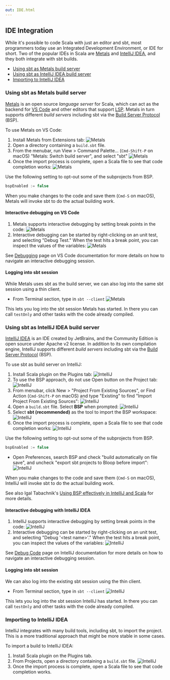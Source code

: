 ```yaml
---
out: IDE.html
---
```


  [metals]: https://scalameta.org/metals/
  [intellij]: https://www.jetbrains.com/idea/
  [lsp]: https://microsoft.github.io/language-server-protocol/
  [vscode]: https://code.visualstudio.com/
  [bsp]: https://build-server-protocol.github.io/
  [vscode-debugging]: https://code.visualstudio.com/docs/editor/debugging
  [intellij-debugging]: https://www.jetbrains.com/help/idea/debugging-code.html

IDE Integration
---------------

While it's possible to code Scala with just an editor and sbt,
most programmers today use an Integrated Development Environment, or IDE for short.
Two of the popular IDEs in Scala are [Metals][metals] and [IntelliJ IDEA][intellij],
and they both integrate with sbt builds.

- [Using sbt as Metals build server](#metals)
- [Using sbt as IntelliJ IDEA build server](#intellij-bsp)
- [Importing to IntelliJ IDEA](#intellij-import)

<a id="metals"></a>
### Using sbt as Metals build server

[Metals][metals] is an open source _language server_ for Scala, which can
act as the backend for [VS Code][vscode] and other editors that support [LSP][lsp].
Metals in turn supports different _build servers_ including sbt via the [Build Server Protocol][bsp] (BSP).

To use Metals on VS Code:

1. Install Metals from Extensions tab:
   ![Metals](files/metals0.png)
2. Open a directory containing a `build.sbt` file.
3. From the menubar, run View > Command Palette... (`Cmd-Shift-P` on macOS) "Metals: Switch build server", and select "sbt"
   ![Metals](files/metals2.png)
4. Once the import process is complete, open a Scala file to see that code completion works:
   ![Metals](files/metals3.png)

Use the following setting to opt-out some of the subprojects from BSP.

```scala
bspEnabled := false
```

When you make changes to the code and save them (`Cmd-S` on macOS), Metals will invoke sbt to do
the actual building work.

#### Interactive debugging on VS Code

1. Metals supports interactive debugging by setting break points in the code:
  ![Metals](files/metals4.png)
2. Interactive debugging can be started by right-clicking on an unit test, and selecting "Debug Test."
   When the test hits a break point, you can inspect the values of the variables:
   ![Metals](files/metals5.png)

See [Debugging][vscode-debugging] page on VS Code documentation for more details on how to navigate an interactive debugging session.

#### Logging into sbt session

While Metals uses sbt as the build server, we can also log into the same sbt session using a thin client.

- From Terminal section, type in `sbt --client`
  ![Metals](files/metals6.png)

This lets you log into the sbt session Metals has started. In there you can call `testOnly` and other tasks with
the code already compiled.

<a id="intellij-bsp"></a>
### Using sbt as IntelliJ IDEA build server

[IntelliJ IDEA][intellij] is an IDE created by JetBrains, and the Community Edition is open source under Apache v2 license.
In addition to its own compilation engine, IntelliJ supports different _build servers_ including sbt via the [Build Server Protocol][bsp] (BSP).

To use sbt as build server on IntelliJ:

1. Install Scala plugin on the Plugins tab:
   ![IntelliJ](files/intellij1.png)
2. To use the BSP approach, do not use Open button on the Project tab:
   ![IntelliJ](files/intellij7.png)
3. From menubar, click New > "Project From Existing Sources", or Find Action (`Cmd-Shift-P` on macOS) and
   type "Existing" to find "Import Project From Existing Sources":
   ![IntelliJ](files/intellij8.png)
4. Open a `build.sbt` file. Select **BSP** when prompted:
   ![IntelliJ](files/intellij9.png)
5. Select **sbt (recommended)** as the tool to import the BSP workspace:
   ![IntelliJ](files/intellij10.png)
6. Once the import process is complete, open a Scala file to see that code completion works:
   ![IntelliJ](files/intellij11.png)

Use the following setting to opt-out some of the subprojects from BSP.

```scala
bspEnabled := false
```

- Open Preferences, search BSP and check "build automatically on file save", and uncheck "export sbt projects to Bloop before import":
  ![IntelliJ](files/intellij12.png)

When you make changes to the code and save them (`Cmd-S` on macOS), IntelliJ will invoke sbt to do
the actual building work.

See also Igal Tabachnik's [Using BSP effectively in IntelliJ and Scala](https://hmemcpy.com/2021/09/bsp-and-intellij/) for more details.

#### Interactive debugging with IntelliJ IDEA

1. IntelliJ supports interactive debugging by setting break points in the code:
   ![IntelliJ](files/intellij4.png)
2. Interactive debugging can be started by right-clicking on an unit test, and selecting "Debug '&lt;test name&gt;'."
   When the test hits a break point, you can inspect the values of the variables:
   ![IntelliJ](files/intellij5.png)

See [Debug Code][intellij-debugging] page on IntelliJ documentation for more details on how to navigate an interactive debugging session.

#### Logging into sbt session

We can also log into the existing sbt session using the thin client.

- From Terminal section, type in `sbt --client`
  ![IntelliJ](files/intellij6.png)

This lets you log into the sbt session IntelliJ has started. In there you can call `testOnly` and other tasks with
the code already compiled.

<a id="intellij-import"></a>
### Importing to IntelliJ IDEA

IntelliJ integrates with many build tools, including sbt, to import the project.
This is a more traditional approach that might be more stable in some cases.

To import a build to IntelliJ IDEA:

1. Install Scala plugin on the Plugins tab.
2. From Projects, open a directory containing a `build.sbt` file.
   ![IntelliJ](files/intellij2.png)
3. Once the import process is complete, open a Scala file to see that code completion works.

